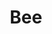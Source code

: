 ---
image_mobile: /assets/images/bee_legacy_mobile.jpg
accessibleDescription: Bee is a purple, round, floating creature, with one eye in the center of their 
title: Bee
visible: false
type: character
---